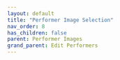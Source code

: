 ```yaml
---
layout: default
title: "Performer Image Selection"
nav_order: 8
has_children: false
parent: Performer Images
grand_parent: Edit Performers
---
```

